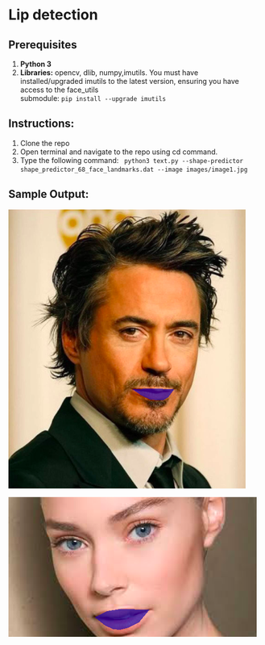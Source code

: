 # Lip detection

## Prerequisites

1. **Python 3**
2. **Libraries:** opencv, dlib, numpy,imutils.
   You must have installed/upgraded imutils to the latest version, ensuring you have access to the face_utils  
   submodule:  `pip install --upgrade imutils`
   
   
## Instructions:
1. Clone the repo
2. Open terminal and navigate to the repo using cd command.
3. Type the following command: ` python3 text.py --shape-predictor shape_predictor_68_face_landmarks.dat --image images/image1.jpg`

## Sample Output:


![Tony Stark](/sample_output1.png)


![Robo](/sample_output2.png)

